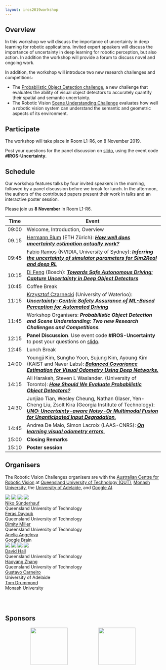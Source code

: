 ```yaml
---
layout: iros2019workshop
---
```



## Overview
In this workshop we will discuss the importance of uncertainty in deep learning for robotic applications. Invited expert speakers will discuss the importance of uncertainty in deep learning for robotic perception, but also action. In addition the workshop will provide a forum to discuss novel and ongoing work.

In addition, the workshop will introduce two new research challenges and competitions:
 * The [Probabilistic Object Detection challenge](object-detection), a new challenge that evaluates the ability of visual object detectors to accurately quantify their spatial and semantic uncertainty.
 * The Robotic Vision [Scene Understanding Challenge](scene-understanding) evaluates how well a robotic vision system can understand the semantic and geometric aspects of its environment.

<!-- The workshop will provide tutorial-style talks that cover the state-of-the-art of uncertainty quantification in deep learning, specifically Bayesian and non-Bayesian approaches, spanning perception, world-modeling, decision making, and actions. -->


## Participate
The workshop will take place in Room L1-R6, on 8 November 2019.

Post your questions for the panel discussion on [slido](https://app.sli.do/event/3sclus5x), using the event code **#IROS-Uncertainty**.

## Schedule

Our workshop features talks by four invited speakers in the morning, followed by a panel discussion before we break for lunch. In the afternoon, the authors of the contributed papers present their work in talks and an interactive poster session.

Please join us **8 November** in Room L1-R6.

| Time | Event |
|-------|--------|
| 09:00 | Welcome, Introduction, Overview  |
| 09.15 | [Hermann Blum](http://n.ethz.ch/~cesarc/) (ETH Zürich): [_**How well does uncertainty estimation actually work?**_](assets/slides/IROS19/HermannBlum.pdf) |
| 09:45 | [Fabio Ramos](http://www-personal.usyd.edu.au/~framos/Home.html)  (NVIDIA, University of Sydney): [_**Inferring the uncertainty of simulator parameters for Sim2Real and deep RL**_](assets/slides/IROS19/FabioRamos.pdf) |
| 10:15 | [Di Feng](https://frankfengdi.github.io/) (Bosch): [_**Towards Safe Autonomous Driving: Capture Uncertainty in Deep Object Detectors**_](assets/slides/IROS19/DiFeng.pdf) |
| 10:45 | Coffee Break |
| 11:15| [Krzysztof Czarnecki](https://gsd.uwaterloo.ca/kczarnec) (University of Waterloo): [_**Uncertainty-Centric Safety Assurance of ML-Based Perception for Automated Driving**_](assets/slides/IROS19/KrzysztofCzarnecki.pdf) |
| 11:45 | Workshop Organisers: _**Probabilistic Object Detection and Scene Understanding: Two new Research Challenges and Competitions**._  |
| 12:15 | **Panel Discussion**. Use event code **#IROS-Uncertainty** to post your questions on [slido](https://app.sli.do/event/3sclus5x). |
| 12:45 | Lunch Break  |
| 14:00 | Youngji Kim, Sungho Yoon, Sujung Kim, Ayoung Kim (KAIST and Naver Labs): [_**Balanced Covariance Estimation for Visual Odometry Using Deep Networks.**_](assets/papers/IROS19/kim.pdf) |
| 14:15 | Ali Harakeh, Steven L Waslander. (University of Toronto): [_**How Should We Evaluate Probabilistic Object Detectors?**_](assets/papers/IROS19/harakeh.pdf)|
| 14:30 | Junjiao Tian, Wesley Cheung, Nathan Glaser, Yen-Cheng Liu, Zsolt Kira (Georgia Institute of Technology): [_**UNO: Uncertainty-aware Noisy-Or Multimodal Fusion for Unanticipated Input Degradation**._](assets/papers/IROS19/tian.pdf) |
| 14:45 | Andrea De Maio, Simon Lacroix (LAAS-CNRS): [_**On learning visual odometry errors**._](assets/papers/IROS19/deMaio.pdf) |
| 15:00 | **Closing Remarks** |
| 15:10 | **Poster session** |


<!-- | 15:45 | Coffee Break with Poster Session | -->


<!-- | 14:45 | Felix Leeb, Arunkumar Byravan, Dieter Fox (University of Washington): _**Motion-Nets: 6D Tracking of Unknown Objects in Unseen Environments using RGB**._ | -->





<!-- ## Confirmed Invited Speakers

* [Cesar Cadena](http://n.ethz.ch/~cesarc/), ETH Zürich
* [Fabio Ramos](http://www-personal.usyd.edu.au/~framos/Home.html), University of Sydney
* [Di Feng, Bosch](https://frankfengdi.github.io/) _Towards Safe Autonomous Driving: Capture Uncertainty in Deep Object Detectors_
* [Krzysztof Czarnecki](https://gsd.uwaterloo.ca/kczarnec), (University of Waterloo)
  _Uncertainty-Centric Safety Assurance of ML-Based Perception for Automated Driving_ -->
<!-- ## Call for Contributions and Author Instructions

We welcome contributed papers addressing important questions of uncertainty and reliability of deep learning in robotics.  

### Topics of Interest
   * Uncertainty estimation in deep learning for robotic perception (e.g. object detection, instance segmentation)
   * Propagating uncertainty from perception to actions and decisions
   * Uncertainty in Reinforcement Learning
   * Deep learning in safety critical robotic applications
   * Deep learning in open-set conditions
   * The role of uncertainty for active learning, few-shot learning, and lifelong learning
   * Bayesian Deep Learning, deep probabilistic models
   * Adversarial attacks, safety, failure prediction

### Author Instructions
* Submissions can be made as either **short papers** (1-3 pages), or **regular papers** (4-6 pages plus references).
* Please [submit your paper through CMT](https://cmt3.research.microsoft.com/IUDLR2019), independent of its length. Please use the IROS paper format.
* All accepted papers will be presented at a poster session.
* Selected _regular papers_ (4-6 pages) are invited for an oral presentation and might be invited for a journal special issue we plan to organise.

## Participate in the Probabilistic Object Detection Competition
The workshop will host the [2nd Probabilistic Object Detection challenge](object-detection).

In contrast to conventional object detection, this challenge focuses on the probabilistic aspect of detections: a new metric evaluates both the **spatial and semantic uncertainty** of the object detector. Providing reliable uncertainty information is essential for robotics applications where actions triggered by erroneous but high-confidence perception can lead to catastrophic results.

## Important Dates

### For Contributed Papers
* **15 October:** Deadline for Contributed Paper [Submissions](https://cmt3.research.microsoft.com/IUDLR2019)
* **21 October:** Notification of Authors
* **28 October** Final Papers due
* **8 November 2019:** Workshop at IROS

### For Participation in the Probabilistic Object Detection Challenge
* **6 September:** [Evaluation Server](https://competitions.codalab.org/competitions/20597) for the [Probabilistic Object Detection challenge](object-detection) opens
* **15 October** Final Submissions to the Evaluation Server via [Codalab](https://competitions.codalab.org/competitions/20597)
* **15 October:** Deadline for Submitting Paper Explaining the Approach [Submissions](https://cmt3.research.microsoft.com/IUDLR2019)
* **21 October** Winner Announcements and Workshop Invitations
* **8 November 2019:** Workshop at IROS

 -->

## Organisers

The Robotic Vision Challenges organisers are with the [Australian Centre for Robotic Vision](http://www.roboticvision.org) at [Queensland University of Technology (QUT)](https://www.qut.edu.au/), [Monash University](http://www.monash.edu), the [University of Adelaide](http://www.adelaide.edu), and [Google AI](http://ai.google/).

<div class="portrait_row">
<img class="col fith portrait" src="assets/img/niko.jpg"/>  
<img class="col fith portrait" src="assets/img/feras.jpg"/>
<img class="col fith portrait" src="assets/img/dimity.png"/>
<img class="col fith portrait" src="assets/img/anelia2.jpg"/>
</div>
<div class="col fith caption">
      <a href="http://www.nikosuenderhauf.info">Niko Sünderhauf</a><br>Queensland University of Technology
</div>
<div class="col fith caption">
      <a href="http://www.ferasdayoub.com">Feras Dayoub</a> <br>Queensland University of Technology
</div>
<div class="col fith caption">
      <a href="https://www.roboticvision.org/rv_person/dimity-miller/">Dimity Miller</a> <br> Queensland University of Technology
</div>
<div class="col fith caption">
      <a href="https://ai.google/research/people/AneliaAngelova">Anelia Angelova</a> <br> Google Brain
</div>


<div class="portrait_row">
<img class="col fith portrait" src="assets/img/david.jpg"/>
<img class="col fith portrait" src="assets/img/haoyang.jpg"/>
<img class="col fith portrait" src="assets/img/gustavo.jpg"/>  
<img class="col fith portrait" src="assets/img/TomDrummond.jpg"/>
</div>
<div class="col fith caption">
      <a href="https://sites.google.com/view/davidhallcv/home">David Hall</a> <br>Queensland University of Technology
</div>
<div class="col fith caption">
      <a href="https://staff.qut.edu.au/staff/haoyang.zhang.acrv">Haoyang Zhang</a> <br>Queensland University of Technology
</div>
<div class="col fith caption">
      <a href="https://cs.adelaide.edu.au/~carneiro/">Gustavo Carneiro</a> <br> University of Adelaide
</div>
<div class="col fith caption">
      <a href="https://www.monash.edu/engineering/tomdrummond">Tom Drummond</a> <br> Monash University
</div>


<br><br>

## Sponsors
<div style="display:flex; justify-content:center;">
<a href="http://www.roboticvision.org"><img style="height:120px;" src="assets/img/acrv.png"></a>
<a href="https://www.qut.edu.au/"><img  style="margin-left:100px;height:120px;" src="assets/img/qut-logo.png"></a>
<!-- <a href="http://ai.google"><img style="margin-left:100px; height:100px" src="assets/img/google-logo.png"></a> -->
</div>
